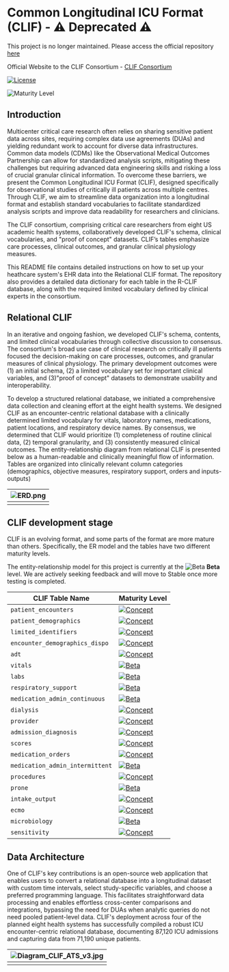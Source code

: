 # Common Longitudinal ICU Format (CLIF) -  ⚠️ Deprecated ⚠️

This project is no longer maintained. Please access the official repository [here](https://github.com/clif-consortium/CLIF)

Official Website to the CLIF Consortium - [CLIF Consortium](https://clif-consortium.github.io/website/)

[![License](https://img.shields.io/badge/license-Apache%202.0-blue.svg)](https://opensource.org/licenses/Apache-2.0)

![Maturity Level](https://img.shields.io/badge/maturity-Beta-yellow)


## Introduction
Multicenter critical care research often relies on sharing sensitive patient data across sites, requiring complex data use agreements (DUAs) and yielding redundant work to account for diverse data infrastructures. Common data models (CDMs) like the Observational Medical Outcomes Partnership can allow for standardized analysis scripts, mitigating these challenges but requiring advanced data engineering skills and risking a loss of crucial granular clinical information. To overcome these barriers, we present the Common Longitudinal ICU Format (CLIF), designed specifically for observational studies of critically ill patients across multiple centres. Through CLIF, we aim to streamline data organization into a longitudinal format and establish standard vocabularies to facilitate standardized analysis scripts and improve data readability for researchers and clinicians.

The CLIF consortium, comprising critical care researchers from eight US academic health systems, collaboratively developed CLIF's schema, clinical vocabularies, and "proof of concept" datasets. CLIF’s tables emphasize care processes, clinical outcomes, and granular clinical physiology measures.

This README file contains detailed instructions on how to set up your heathcare system's EHR data into the Relational CLIF format. The repository also provides a detailed data dictionary for each table in the R-CLIF database, along with the required limited vocabulary defined by clinical experts in the consortium. 

## Relational CLIF

In an iterative and ongoing fashion, we developed CLIF's schema, contents, and limited clinical vocabularies through collective discussion to consensus. The consortium's broad use case of clinical research on critically ill patients focused the decision-making on care processes, outcomes, and granular measures of clinical physiology. The primary development outcomes were (1) an initial schema, (2) a limited vocabulary set for important clinical variables, and (3)"proof of concept" datasets to demonstrate usability and interoperability.

To develop a structured relational database, we initiated a comprehensive data collection and cleaning effort at the eight health systems. We designed CLIF as an encounter-centric relational database with a clinically determined limited vocabulary for vitals, laboratory names, medications, patient locations, and respiratory device names. By consensus, we determined that CLIF would prioritize (1) completeness of routine clinical data, (2) temporal granularity, and (3) consistently measured clinical outcomes. The entity-relationship diagram from relational CLIF is presented below as a human-readable and clinically meaningful flow of information. Tables are organized into clinically relevant column categories (demographics, objective measures, respiratory support, orders and inputs-outputs)

| ![ERD.png](/images/ERD.png) | 
|:--:| 
||


## CLIF development stage

CLIF is an evolving format, and some parts of the format are more mature than others. Specifically, the ER model and the tables have two different maturity levels.

The entity-relationship model for this project is currently at the ![Beta](https://img.shields.io/badge/Maturity-Beta-yellow) **Beta** level. We are actively seeking feedback and will move to Stable once more testing is completed.

| CLIF Table Name                      | Maturity Level                                                                 |
|--------------------------------------|--------------------------------------------------------------------------------|
| `patient_encounters`                 | [![Concept](https://img.shields.io/badge/Maturity-Concept-orange)](maturity.md)  |
| `patient_demographics`               | [![Concept](https://img.shields.io/badge/Maturity-Concept-orange)](maturity.md)  |
| `limited_identifiers`                | [![Concept](https://img.shields.io/badge/Maturity-Concept-orange)](maturity.md)  |
| `encounter_demographics_dispo`       | [![Concept](https://img.shields.io/badge/Maturity-Concept-orange)](maturity.md)  |
| `adt`                                | [![Concept](https://img.shields.io/badge/Maturity-Concept-orange)](maturity.md)  |
| `vitals`                             | [![Beta](https://img.shields.io/badge/Maturity-Beta-yellow)](maturity.md)      |
| `labs`                               | [![Beta](https://img.shields.io/badge/Maturity-Beta-yellow)](maturity.md)      |
| `respiratory_support`                | [![Beta](https://img.shields.io/badge/Maturity-Beta-yellow)](maturity.md)      |
| `medication_admin_continuous`        | [![Beta](https://img.shields.io/badge/Maturity-Beta-yellow)](maturity.md)      |
| `dialysis`                           | [![Concept](https://img.shields.io/badge/Maturity-Concept-orange)](maturity.md)  |
| `provider`                           | [![Concept](https://img.shields.io/badge/Maturity-Concept-orange)](maturity.md)  |
| `admission_diagnosis`                | [![Concept](https://img.shields.io/badge/Maturity-Concept-orange)](maturity.md)  |
| `scores`                             | [![Concept](https://img.shields.io/badge/Maturity-Concept-orange)](maturity.md)  |
| `medication_orders`                  | [![Concept](https://img.shields.io/badge/Maturity-Concept-orange)](maturity.md)  |
| `medication_admin_intermittent`      | [![Beta](https://img.shields.io/badge/Maturity-Beta-yellow)](maturity.md)      |
| `procedures`                         | [![Concept](https://img.shields.io/badge/Maturity-Concept-orange)](maturity.md)  |
| `prone`                              | [![Beta](https://img.shields.io/badge/Maturity-Beta-yellow)](maturity.md)      |
| `intake_output`                      | [![Concept](https://img.shields.io/badge/Maturity-Concept-orange)](maturity.md)  |
| `ecmo`                               | [![Concept](https://img.shields.io/badge/Maturity-Concept-orange)](maturity.md)  |
| `microbiology`                       | [![Beta](https://img.shields.io/badge/Maturity-Beta-yellow)](maturity.md)      |
| `sensitivity`                        | [![Concept](https://img.shields.io/badge/Maturity-Concept-orange)](maturity.md)  |


## Data Architecture 

One of CLIF's key contributions is an open-source web application that enables users to convert a relational database into a longitudinal dataset with custom time intervals, select study-specific variables, and choose a preferred programming language. This facilitates straightforward data processing and enables effortless cross-center comparisons and integrations, bypassing the need for DUAs when analytic queries do not need pooled patient-level data. CLIF's deployment across four of the planned eight health systems has successfully compiled a robust ICU encounter-centric relational database, documenting 87,120 ICU admissions and capturing data from 71,190 unique patients.

| ![Diagram_CLIF_ATS_v3.jpg](/images/Diagram_CLIF_ATS_v3.jpg) | 
|:--:| 
||



